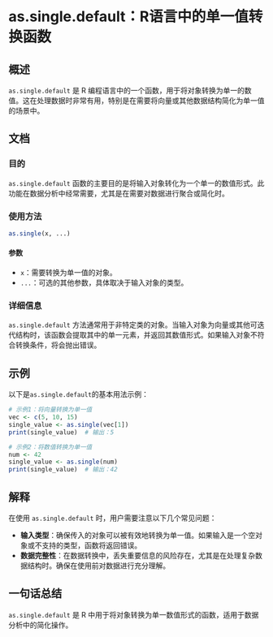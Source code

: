 <!--
Meta Description: # as.single.default：R语言中的单一值转换函数 ## 概述 `as.single.default` 是 R 编程语言中的一个函数，用于将对象转换为单一的数值。这在处理数据时非常有用，特别是在需要将向量或其他数据结构简化为单一值的场景中。 ## 文档 ### 目的 `as.singl...
Meta Keywords: single, default, single_value, vec, print
-->

# as.single.default：R语言中的单一值转换函数

## 概述
`as.single.default` 是 R 编程语言中的一个函数，用于将对象转换为单一的数值。这在处理数据时非常有用，特别是在需要将向量或其他数据结构简化为单一值的场景中。

## 文档
### 目的
`as.single.default` 函数的主要目的是将输入对象转化为一个单一的数值形式。此功能在数据分析中经常需要，尤其是在需要对数据进行聚合或简化时。

### 使用方法
```R
as.single(x, ...)
```

#### 参数
- `x`：需要转换为单一值的对象。
- `...`：可选的其他参数，具体取决于输入对象的类型。

### 详细信息
`as.single.default` 方法通常用于非特定类的对象。当输入对象为向量或其他可迭代结构时，该函数会提取其中的单一元素，并返回其数值形式。如果输入对象不符合转换条件，将会抛出错误。

## 示例
以下是`as.single.default`的基本用法示例：

```R
# 示例1：将向量转换为单一值
vec <- c(5, 10, 15)
single_value <- as.single(vec[1])
print(single_value)  # 输出：5

# 示例2：将数值转换为单一值
num <- 42
single_value <- as.single(num)
print(single_value)  # 输出：42
```

## 解释
在使用 `as.single.default` 时，用户需要注意以下几个常见问题：
- **输入类型**：确保传入的对象可以被有效地转换为单一值。如果输入是一个空对象或不支持的类型，函数将返回错误。
- **数据完整性**：在数据转换中，丢失重要信息的风险存在，尤其是在处理复杂数据结构时。确保在使用前对数据进行充分理解。

## 一句话总结
`as.single.default` 是 R 中用于将对象转换为单一数值形式的函数，适用于数据分析中的简化操作。